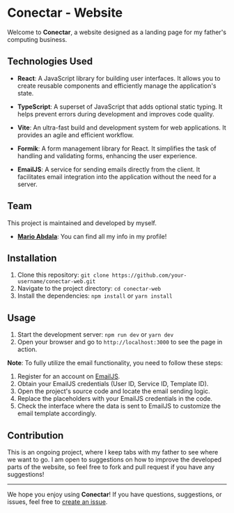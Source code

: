 # Conectar - Website

Welcome to **Conectar**, a website designed as a landing page for my father's computing business.

## Technologies Used

- **React**: A JavaScript library for building user interfaces. It allows you to create reusable components and efficiently manage the application's state.

- **TypeScript**: A superset of JavaScript that adds optional static typing. It helps prevent errors during development and improves code quality.

- **Vite**: An ultra-fast build and development system for web applications. It provides an agile and efficient workflow.

- **Formik**: A form management library for React. It simplifies the task of handling and validating forms, enhancing the user experience.

- **EmailJS**: A service for sending emails directly from the client. It facilitates email integration into the application without the need for a server.

## Team

This project is maintained and developed by myself.

- **[Mario Abdala](https://github.com/MarioAbdala)**: You can find all my info in my profile!

## Installation

1. Clone this repository: `git clone https://github.com/your-username/conectar-web.git`
2. Navigate to the project directory: `cd conectar-web`
3. Install the dependencies: `npm install` or `yarn install`

## Usage

1. Start the development server: `npm run dev` or `yarn dev`
2. Open your browser and go to `http://localhost:3000` to see the page in action.

**Note**: To fully utilize the email functionality, you need to follow these steps:

1. Register for an account on [EmailJS](https://www.emailjs.com/).
2. Obtain your EmailJS credentials (User ID, Service ID, Template ID).
3. Open the project's source code and locate the email sending logic.
4. Replace the placeholders with your EmailJS credentials in the code.
5. Check the interface where the data is sent to EmailJS to customize the email template accordingly.

## Contribution

This is an ongoing project, where I keep tabs with my father to see where we want to go. I am open to suggestions on how to improve the developed parts of the website, so feel free to fork and pull request if you have any suggestions!

---

We hope you enjoy using **Conectar**! If you have questions, suggestions, or issues, feel free to [create an issue](https://github.com/your-username/conectar-web/issues).